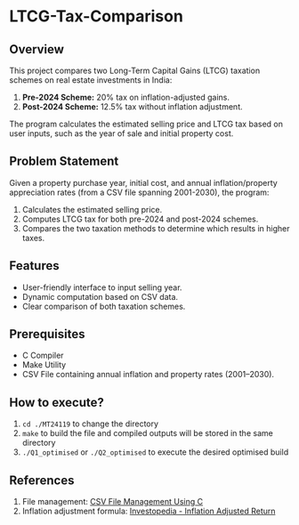 # LTCG-Tax-Comparison

## Overview
This project compares two Long-Term Capital Gains (LTCG) taxation schemes on real estate investments in India:
1. **Pre-2024 Scheme:** 20% tax on inflation-adjusted gains.
2. **Post-2024 Scheme:** 12.5% tax without inflation adjustment.

The program calculates the estimated selling price and LTCG tax based on user inputs, such as the year of sale and initial property cost.

## Problem Statement
Given a property purchase year, initial cost, and annual inflation/property appreciation rates (from a CSV file spanning 2001-2030), the program:
1. Calculates the estimated selling price.
2. Computes LTCG tax for both pre-2024 and post-2024 schemes.
3. Compares the two taxation methods to determine which results in higher taxes.

## Features
- User-friendly interface to input selling year.
- Dynamic computation based on CSV data.
- Clear comparison of both taxation schemes.

## Prerequisites
- C Compiler
- Make Utility
- CSV File containing annual inflation and property rates (2001–2030).

## How to execute?

1. `cd ./MT24119` to change the directory  
2. `make` to build the file and compiled outputs will be stored in the same directory  
3. `./Q1_optimised` or `./Q2_optimised` to execute the desired optimised build  

## References
1. File management: [CSV File Management Using C](https://www.geeksforgeeks.org/csv-file-management-using-c/)
2. Inflation adjustment formula: [Investopedia - Inflation Adjusted Return](https://www.investopedia.com/terms/i/inflation_adjusted_return.asp)